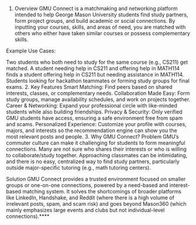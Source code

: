 1. Overview
GMU Connect is a matchmaking and networking platform intended to help George Mason University students find study partners, form project groups, and build academic or social connections. By inputting your courses, skills, and areas of need, you are matched with others who either have taken similar courses or possess complementary skills.

Example Use Cases:

Two students who both need to study for the same course (e.g., CS211) get matched.
A student needing help in CS211 and offering help in MATH114 finds a student offering help in CS211 but needing assistance in MATH114.
Students looking for hackathon teammates or forming study groups for final exams.
2. Key Features
Smart Matching: Find peers based on shared interests, classes, or complementary needs.
Collaboration Made Easy: Form study groups, manage availability schedules, and work on projects together.
Career & Networking: Expand your professional circle with like-minded students while also building friendships.
Privacy & Security: Only verified GMU students have access, ensuring a safe environment free from spam and scams.
Personalized Experience: Customize your profile with courses, majors, and interests so the recommendation engine can show you the most relevant posts and people.
3. Why GMU Connect?
Problem
GMU’s commuter culture can make it challenging for students to form meaningful connections. Many are not sure who shares their interests or who is willing to collaborate/study together. Approaching classmates can be intimidating, and there is no easy, centralized way to find study partners, particularly outside major-specific tutoring (e.g., math tutoring centers).

Solution
GMU Connect provides a trusted environment focused on smaller groups or one-on-one connections, powered by a need-based and interest-based matching system. It solves the shortcomings of broader platforms like LinkedIn, Handshake, and Reddit (where there is a high volume of irrelevant posts, spam, and scam risk) and goes beyond Mason360 (which mainly emphasizes large events and clubs but not individual-level connections).****
